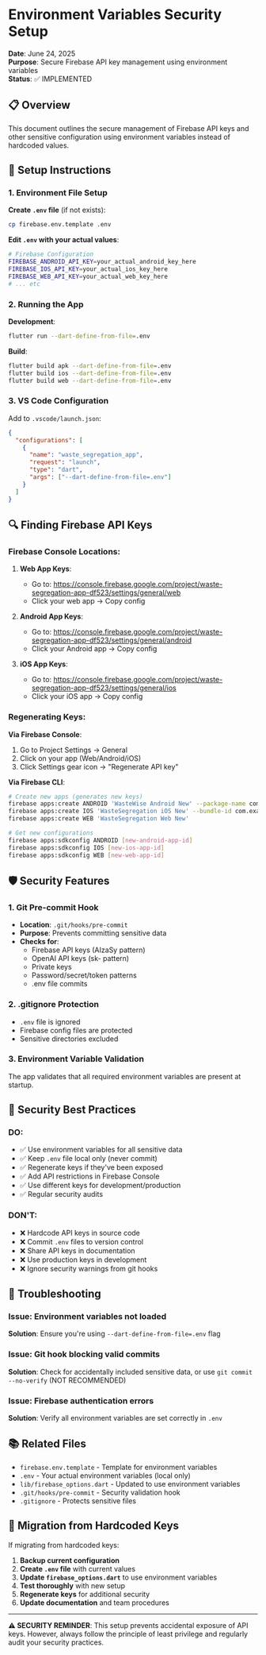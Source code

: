 # Environment Variables Security Setup

**Date**: June 24, 2025  
**Purpose**: Secure Firebase API key management using environment variables  
**Status**: ✅ IMPLEMENTED

## 📋 Overview

This document outlines the secure management of Firebase API keys and other sensitive configuration using environment variables instead of hardcoded values.

## 🔧 Setup Instructions

### 1. Environment File Setup

**Create `.env` file** (if not exists):
```bash
cp firebase.env.template .env
```

**Edit `.env` with your actual values**:
```bash
# Firebase Configuration
FIREBASE_ANDROID_API_KEY=your_actual_android_key_here
FIREBASE_IOS_API_KEY=your_actual_ios_key_here
FIREBASE_WEB_API_KEY=your_actual_web_key_here
# ... etc
```

### 2. Running the App

**Development**:
```bash
flutter run --dart-define-from-file=.env
```

**Build**:
```bash
flutter build apk --dart-define-from-file=.env
flutter build ios --dart-define-from-file=.env
flutter build web --dart-define-from-file=.env
```

### 3. VS Code Configuration

Add to `.vscode/launch.json`:
```json
{
  "configurations": [
    {
      "name": "waste_segregation_app",
      "request": "launch",
      "type": "dart",
      "args": ["--dart-define-from-file=.env"]
    }
  ]
}
```

## 🔍 Finding Firebase API Keys

### Firebase Console Locations:

1. **Web App Keys**: 
   - Go to: https://console.firebase.google.com/project/waste-segregation-app-df523/settings/general/web
   - Click your web app → Copy config

2. **Android App Keys**:
   - Go to: https://console.firebase.google.com/project/waste-segregation-app-df523/settings/general/android
   - Click your Android app → Copy config

3. **iOS App Keys**:
   - Go to: https://console.firebase.google.com/project/waste-segregation-app-df523/settings/general/ios
   - Click your iOS app → Copy config

### Regenerating Keys:

**Via Firebase Console**:
1. Go to Project Settings → General
2. Click on your app (Web/Android/iOS)
3. Click Settings gear icon → "Regenerate API key"

**Via Firebase CLI**:
```bash
# Create new apps (generates new keys)
firebase apps:create ANDROID 'WasteWise Android New' --package-name com.pranaysuyash.wastewise
firebase apps:create IOS 'WasteSegregation iOS New' --bundle-id com.example.wasteSegregationApp
firebase apps:create WEB 'WasteSegregation Web New'

# Get new configurations
firebase apps:sdkconfig ANDROID [new-android-app-id]
firebase apps:sdkconfig IOS [new-ios-app-id]
firebase apps:sdkconfig WEB [new-web-app-id]
```

## 🛡️ Security Features

### 1. Git Pre-commit Hook
- **Location**: `.git/hooks/pre-commit`
- **Purpose**: Prevents committing sensitive data
- **Checks for**:
  - Firebase API keys (AIzaSy pattern)
  - OpenAI API keys (sk- pattern)
  - Private keys
  - Password/secret/token patterns
  - .env file commits

### 2. .gitignore Protection
- `.env` file is ignored
- Firebase config files are protected
- Sensitive directories excluded

### 3. Environment Variable Validation
The app validates that all required environment variables are present at startup.

## 🚨 Security Best Practices

### DO:
- ✅ Use environment variables for all sensitive data
- ✅ Keep `.env` file local only (never commit)
- ✅ Regenerate keys if they've been exposed
- ✅ Add API restrictions in Firebase Console
- ✅ Use different keys for development/production
- ✅ Regular security audits

### DON'T:
- ❌ Hardcode API keys in source code
- ❌ Commit `.env` files to version control
- ❌ Share API keys in documentation
- ❌ Use production keys in development
- ❌ Ignore security warnings from git hooks

## 🔧 Troubleshooting

### Issue: Environment variables not loaded
**Solution**: Ensure you're using `--dart-define-from-file=.env` flag

### Issue: Git hook blocking valid commits
**Solution**: Check for accidentally included sensitive data, or use `git commit --no-verify` (NOT RECOMMENDED)

### Issue: Firebase authentication errors
**Solution**: Verify all environment variables are set correctly in `.env`

## 📚 Related Files

- `firebase.env.template` - Template for environment variables
- `.env` - Your actual environment variables (local only)
- `lib/firebase_options.dart` - Updated to use environment variables
- `.git/hooks/pre-commit` - Security validation hook
- `.gitignore` - Protects sensitive files

## 🔄 Migration from Hardcoded Keys

If migrating from hardcoded keys:

1. **Backup current configuration**
2. **Create `.env` file** with current values
3. **Update `firebase_options.dart`** to use environment variables
4. **Test thoroughly** with new setup
5. **Regenerate keys** for additional security
6. **Update documentation** and team procedures

---

**⚠️ SECURITY REMINDER**: This setup prevents accidental exposure of API keys. However, always follow the principle of least privilege and regularly audit your security practices. 